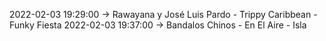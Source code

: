 2022-02-03 19:29:00 -> Rawayana y José Luis Pardo - Trippy Caribbean - Funky Fiesta
2022-02-03 19:37:00 -> Bandalos Chinos - En El Aire - Isla
